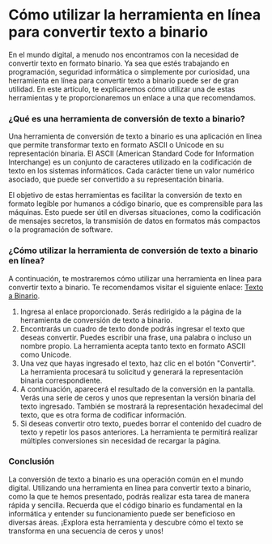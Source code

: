 Cómo utilizar la herramienta en línea para convertir texto a binario
====================================================================

En el mundo digital, a menudo nos encontramos con la necesidad de convertir texto en formato binario. Ya sea que estés trabajando en programación, seguridad informática o simplemente por curiosidad, una herramienta en línea para convertir texto a binario puede ser de gran utilidad. En este artículo, te explicaremos cómo utilizar una de estas herramientas y te proporcionaremos un enlace a una que recomendamos.

### ¿Qué es una herramienta de conversión de texto a binario?

Una herramienta de conversión de texto a binario es una aplicación en línea que permite transformar texto en formato ASCII o Unicode en su representación binaria. El ASCII (American Standard Code for Information Interchange) es un conjunto de caracteres utilizado en la codificación de texto en los sistemas informáticos. Cada carácter tiene un valor numérico asociado, que puede ser convertido a su representación binaria.

El objetivo de estas herramientas es facilitar la conversión de texto en formato legible por humanos a código binario, que es comprensible para las máquinas. Esto puede ser útil en diversas situaciones, como la codificación de mensajes secretos, la transmisión de datos en formatos más compactos o la programación de software.

### ¿Cómo utilizar la herramienta de conversión de texto a binario en línea?

A continuación, te mostraremos cómo utilizar una herramienta en línea para convertir texto a binario. Te recomendamos visitar el siguiente enlace: [Texto a Binario](https://www.onlinecalculatorsfree.com/es/convert/ascii-to-binary.html).

1. Ingresa al enlace proporcionado. Serás redirigido a la página de la herramienta de conversión de texto a binario.
2. Encontrarás un cuadro de texto donde podrás ingresar el texto que deseas convertir. Puedes escribir una frase, una palabra o incluso un nombre propio. La herramienta acepta tanto texto en formato ASCII como Unicode.
3. Una vez que hayas ingresado el texto, haz clic en el botón "Convertir". La herramienta procesará tu solicitud y generará la representación binaria correspondiente.
4. A continuación, aparecerá el resultado de la conversión en la pantalla. Verás una serie de ceros y unos que representan la versión binaria del texto ingresado. También se mostrará la representación hexadecimal del texto, que es otra forma de codificar información.
5. Si deseas convertir otro texto, puedes borrar el contenido del cuadro de texto y repetir los pasos anteriores. La herramienta te permitirá realizar múltiples conversiones sin necesidad de recargar la página.

### Conclusión

La conversión de texto a binario es una operación común en el mundo digital. Utilizando una herramienta en línea para convertir texto a binario, como la que te hemos presentado, podrás realizar esta tarea de manera rápida y sencilla. Recuerda que el código binario es fundamental en la informática y entender su funcionamiento puede ser beneficioso en diversas áreas. ¡Explora esta herramienta y descubre cómo el texto se transforma en una secuencia de ceros y unos!